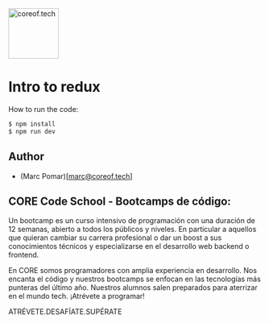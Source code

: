 <a href="https://www.coreof.tech/" target="_blank">
  <img src="https://api.brandy.run/core/logo" width="100" title="coreof.tech" alt="coreof.tech">
</a>

# Intro to redux

How to run the code:
```bash
$ npm install
$ npm run dev
```

## Author

- (Marc Pomar)[marc@coreof.tech]



## CORE Code School - Bootcamps de código:

Un bootcamp es un curso intensivo de programación con una duración de 12 semanas, abierto a todos los públicos y niveles. En particular a aquellos que quieran cambiar su carrera profesional o dar un boost a sus conocimientos técnicos y especializarse en el desarrollo web backend o frontend.

En CORE somos programadores con amplia experiencia en desarrollo. Nos encanta el código y nuestros bootcamps se enfocan en las tecnologías más punteras del último año. Nuestros alumnos salen preparados para aterrizar en el mundo tech. ¡Atrévete a programar!

ATRÉVETE.DESAFÍATE.SUPÉRATE
